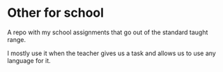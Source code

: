 # Other for school
A repo with my school assignments that go out of the standard taught range.

I mostly use it when the teacher gives us a task and allows us to use any language for it.